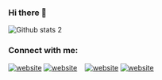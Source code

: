 ### Hi there 👋

<!--
**thebolats/thebolats** is a ✨ _special_ ✨ repository because its `README.md` (this file) appears on your GitHub profile.

Here are some ideas to get you started:

- 🔭 I’m currently working on ...
- 🌱 I’m currently learning ...
- 👯 I’m looking to collaborate on ...
- 🤔 I’m looking for help with ...
- 💬 Ask me about ...
- 📫 How to reach me: ...
- 😄 Pronouns: ...
- ⚡ Fun fact: ...
-->

![Github stats 2](https://github-readme-stats.vercel.app/api?username=thebolats&show_icons=true&theme=radical)

### Connect with me:




[![website](./img/linkedin-light.svg)](https://linkedin.com/in/barisbolatcs#gh-light-mode-only)
[![website](./img/linkedin-dark.svg)](https://linkedin.com/in/barisbolatcs#gh-dark-mode-only)
&nbsp;&nbsp;
[![website](./img/instagram-light.svg)](https://instagram.com/the_bolats#gh-light-mode-only)
[![website](./img/instagram-dark.svg)](https://instagram.com/the_bolats#gh-dark-mode-only)
